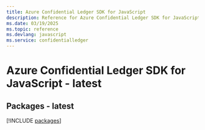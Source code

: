 ```yaml
---
title: Azure Confidential Ledger SDK for JavaScript
description: Reference for Azure Confidential Ledger SDK for JavaScript
ms.date: 03/19/2025
ms.topic: reference
ms.devlang: javascript
ms.service: confidentialledger
---
```

# Azure Confidential Ledger SDK for JavaScript - latest
## Packages - latest
[!INCLUDE [packages](confidential-ledger-index.md)]